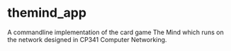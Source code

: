 # themind_app
A commandline implementation of the card game The Mind which runs on the network designed in CP341 Computer Networking.
